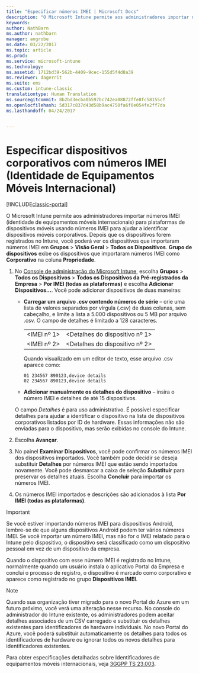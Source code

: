 ```yaml
---
title: "Especificar números IMEI | Microsoft Docs"
description: "O Microsoft Intune permite aos administradores importar números IMEI para plataformas de dispositivos móveis para ajudar a identificar dispositivos móveis corporativos"
keywords: 
author: NathBarn
ms.author: nathbarn
manager: angrobe
ms.date: 03/22/2017
ms.topic: article
ms.prod: 
ms.service: microsoft-intune
ms.technology: 
ms.assetid: 1712bd39-562b-4409-9cec-155d5f4d8a39
ms.reviewer: dagerrit
ms.suite: ems
ms.custom: intune-classic
translationtype: Human Translation
ms.sourcegitcommit: 8b2bd3ecba0b597bc742ea08872ffe8fc58155cf
ms.openlocfilehash: 5d317c837d43d58b9ac4750fa6f0e054fe2ff7da
ms.lasthandoff: 04/24/2017


---
```


# <a name="specify-corporate-owned-devices-with-international-mobile-equipment-identity-imei-numbers"></a>Especificar dispositivos corporativos com números IMEI (Identidade de Equipamentos Móveis Internacional)

[!INCLUDE[classic-portal](../includes/classic-portal.md)]

O Microsoft Intune permite aos administradores importar números IMEI (identidade de equipamentos móveis internacionais) para plataformas de dispositivos móveis usando números IMEI para ajudar a identificar dispositivos móveis corporativos. Depois que os dispositivos forem registrados no Intune, você poderá ver os dispositivos que importaram números IMEI em **Grupos** > **Visão Geral** > **Todos os Dispositivos**. **Grupo de dispositivos** exibe os dispositivos que importaram números IMEI como **Corporativo** na coluna **Propriedade**.

1. No [Console de administração do Microsoft Intune](https://manage.microsoft.com), escolha **Grupos** &gt; **Todos os Dispositivos** &gt; **Todos os Dispositivos da Pré-registrados da Empresa** &gt; **Por IMEI (todas as plataformas)** e escolha **Adicionar Dispositivos…**. Você pode adicionar dispositivos de duas maneiras:

    -   **Carregar um arquivo .csv contendo números de série** – crie uma lista de valores separados por vírgula (.csv) de duas colunas, sem cabeçalho, e limite a lista a 5.000 dispositivos ou 5 MB por arquivo .csv. O campo de detalhes é limitado a 128 caracteres.

        |||
        |-|-|
        |&lt;IMEI nº 1&gt;|&lt;Detalhes do dispositivo nº 1&gt;|
        |&lt;IMEI nº 2&gt;|&lt;Detalhes do dispositivo nº 2&gt;|
        Quando visualizado em um editor de texto, esse arquivo .csv aparece como:

        ```
        01 234567 890123,device details
        02 234567 890123,device details
        ```

    -   **Adicionar manualmente os detalhes do dispositivo** – insira o número IMEI e detalhes de até 15 dispositivos.

   O campo *Detalhes* é para uso administrativo. É possível especificar detalhes para ajudar a identificar o dispositivo na lista de dispositivos corporativos listados por ID de hardware. Essas informações não são enviadas para o dispositivo, mas serão exibidas no console do Intune.

2.   Escolha **Avançar**.
3.  No painel **Examinar Dispositivos**, você pode confirmar os números IMEI dos dispositivos importados. Você também pode decidir se deseja substituir **Detalhes** por números IMEI que estão sendo importados novamente. Você pode desmarcar a caixa de seleção **Substituir** para preservar os detalhes atuais. Escolha **Concluir** para importar os números IMEI.
4.  Os números IMEI importados e descrições são adicionados à lista **Por IMEI (todas as plataformas)**.

> [!IMPORTANT]
> Se você estiver importando números IMEI para dispositivos Android, lembre-se de que alguns dispositivos Android podem ter vários números IMEI. Se você importar um número IMEI, mas não for o IMEI relatado para o Intune pelo dispositivo, o dispositivo será classificado como um dispositivo pessoal em vez de um dispositivo da empresa.

Quando o dispositivo com esse número IMEI é registrado no Intune, normalmente quando um usuário instala o aplicativo Portal da Empresa e conclui o processo de registro, o dispositivo é marcado como corporativo e aparece como registrado no grupo **Dispositivos IMEI**.

>[!NOTE]
> Quando sua organização tiver migrado para o novo Portal do Azure em um futuro próximo, você verá uma alteração nesse recurso. No console do administrador do Intune existente, os administradores podem aceitar detalhes associados de um CSV carregado e substituir os detalhes existentes para identificadores de hardware individuais. No novo Portal do Azure, você poderá substituir automaticamente os detalhes para todos os identificadores de hardware ou ignorar todos os novos detalhes para identificadores existentes.

Para obter especificações detalhadas sobre Identificadores de equipamentos móveis internacionais, veja [3GGPP TS 23.003](https://portal.3gpp.org/desktopmodules/Specifications/SpecificationDetails.aspx?specificationId=729).

